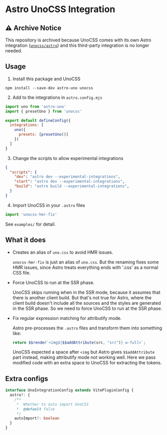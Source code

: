 # Astro UnoCSS Integration

## :warning: Archive Notice

This repository is archived because UnoCSS comes with its own Astro integration ([`unocss/astro`](https://github.com/unocss/unocss/tree/main/packages/astro)) and this third-party integration is no longer needed.

## Usage

1. Install this package and UnoCSS
```shell
npm install --save-dev astro-uno unocss
```
2. Add to the integrations in `astro.config.mjs`
```js
import uno from 'astro-uno'
import { presetUno } from 'unocss'

export default defineConfig({
  integrations: [
    uno({
      presets: [presetUno()]
    })
  ]
}
```
3. Change the scripts to allow experimental integrations
```json
{
  "scripts": {
    "dev": "astro dev --experimental-integrations",
    "start": "astro dev --experimental-integrations",
    "build": "astro build --experimental-integrations",
  }
}
```
4. Import UnoCSS in your `.astro` files
```js
import 'unocss-hmr-fix'
```

See `examples/` for detail.

## What it does

- Creates an alias of `uno.css` to avoid HMR issues.

  `unocss-hmr-fix` is just an alias of `uno.css`. But the renaming fixes some HMR issues, since Astro treats everything ends with '.css' as a normal CSS file.

- Force UnoCSS to run at the SSR phase.

  UnoCSS skips running when in the SSR mode, because it assumes that there is another client build.
  But that's not true for Astro, where the client build doesn't include all the sources and the styles are generated in the SSR phase.
  So we need to force UnoCSS to run at the SSR phase.

- Fix regular expression matching for attributify mode.

  Astro pre-processes the `.astro` files and transform them into something like:
  ```js
  return $$render`<img${$$addAttribute(src, "src")} w-full>`;
  ```
  UnoCSS expected a space after `<img` but Astro gives `$$addAttribute` part instead, making attributify mode not working well.
  Here we pass modified code with an extra space to UnoCSS for extracting the tokens.

## Extra configs

```ts
interface UnoIntegrationConfig extends VitePluginConfig {
  astro?: {
    /**
     *  Whether to auto import UnoCSS
     *  @default false
     */
    autoImport?: boolean
  }
}
```
